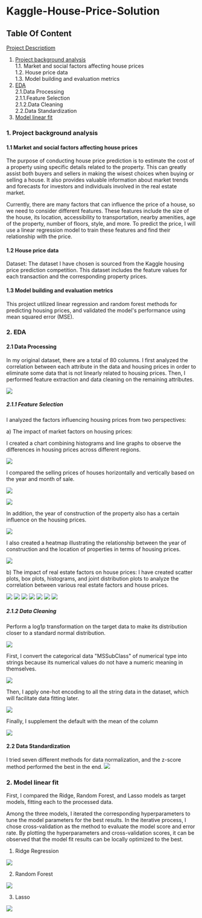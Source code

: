 # Kaggle-House-Price-Solution

## Table Of Content
[Project Descriptiom](https://www.kaggle.com/competitions/house-prices-advanced-regression-techniques)<br>
1. [Project background analysis](https://github.com/kklsy109/Kaggle-House-Price-Solution/blob/main/Analysis_of_Data_Background.ipynb)<br>
    1.1. Market and social factors affecting house prices<br>
    1.2. House price data<br>
    1.3. Model building and evaluation metrics<br>
2. [EDA](https://github.com/kklsy109/Kaggle-House-Price-Solution/blob/main/Housing_Price_Predication_Project_EDA_and_Model_Fit.ipynb)<br>
    2.1.Data Processing<br>
    2.1.1.Feature Selection<br>
    2.1.2.Data Cleaning<br>
    2.2.Data Standardization<br>
3.  [Model linear fit](https://github.com/kklsy109/Kaggle-House-Price-Solution/blob/main/Housing_Price_Predication_Project_EDA_and_Model_Fit.ipynb)<br>

  
  
### 1. Project background analysis
#### 1.1 Market and social factors affecting house prices
The purpose of conducting house price prediction is to estimate the cost of a property using specific details related to the property. This can greatly assist both buyers and sellers in making the wisest choices when buying or selling a house. It also provides valuable information about market trends and forecasts for investors and individuals involved in the real estate market.

Currently, there are many factors that can influence the price of a house, so we need to consider different features. These features include the size of the house, its location, accessibility to transportation, nearby amenities, age of the property, number of floors, style, and more. To predict the price, I will use a linear regression model to train these features and find their relationship with the price.

#### 1.2 House price data
Dataset: The dataset I have chosen is sourced from the Kaggle housing price prediction competition. This dataset includes the feature values for each transaction and the corresponding property prices.

#### 1.3 Model building and evaluation metrics
This project utilized linear regression and random forest methods for predicting housing prices, and validated the model's performance using mean squared error (MSE).

### 2. EDA
#### 2.1 Data Processing
In my original dataset, there are a total of 80 columns. I first analyzed the correlation between each attribute in the data and housing prices in order to eliminate some data that is not linearly related to housing prices. Then, I performed feature extraction and data cleaning on the remaining attributes.

![](https://github.com/kklsy109/Kaggle-House-Price-Solution/blob/main/Pictures/1.png)


##### 2.1.1 Feature Selection
I analyzed the factors influencing housing prices from two perspectives:

a) The impact of market factors on housing prices:

I created a chart combining histograms and line graphs to observe the differences in housing prices across different regions.

![](https://github.com/kklsy109/Kaggle-House-Price-Solution/blob/main/Pictures/2.png)

I compared the selling prices of houses horizontally and vertically based on the year and month of sale.

![](https://github.com/kklsy109/Kaggle-House-Price-Solution/blob/main/Pictures/3.png)

![](https://github.com/kklsy109/Kaggle-House-Price-Solution/blob/main/Pictures/4.png)

In addition, the year of construction of the property also has a certain influence on the housing prices.

![](https://github.com/kklsy109/Kaggle-House-Price-Solution/blob/main/Pictures/5.png)

I also created a heatmap illustrating the relationship between the year of construction and the location of properties in terms of housing prices.

![](https://github.com/kklsy109/Kaggle-House-Price-Solution/blob/main/Pictures/6.png)


b) The impact of real estate factors on house prices:
I have created scatter plots, box plots, histograms, and joint distribution plots to analyze the correlation between various real estate factors and house prices.

![](https://github.com/kklsy109/Kaggle-House-Price-Solution/blob/main/Pictures/7.png)
![](https://github.com/kklsy109/Kaggle-House-Price-Solution/blob/main/Pictures/8.png)
![](https://github.com/kklsy109/Kaggle-House-Price-Solution/blob/main/Pictures/9.png)
![](https://github.com/kklsy109/Kaggle-House-Price-Solution/blob/main/Pictures/10.png)
![](https://github.com/kklsy109/Kaggle-House-Price-Solution/blob/main/Pictures/11.png)
![](https://github.com/kklsy109/Kaggle-House-Price-Solution/blob/main/Pictures/12.png)
![](https://github.com/kklsy109/Kaggle-House-Price-Solution/blob/main/Pictures/13.png)


##### 2.1.2 Data Cleaning
Perform a log1p transformation on the target data to make its distribution closer to a standard normal distribution.

![](https://github.com/kklsy109/Kaggle-House-Price-Solution/blob/main/Pictures/14.png)

First, I convert the categorical data "MSSubClass" of numerical type into strings because its numerical values do not have a numeric meaning in themselves.

![](https://github.com/kklsy109/Kaggle-House-Price-Solution/blob/main/Pictures/15.png)

Then, I apply one-hot encoding to all the string data in the dataset, which will facilitate data fitting later.

![](https://github.com/kklsy109/Kaggle-House-Price-Solution/blob/main/Pictures/16.png)

Finally, I supplement the default with the mean of the column

![](https://github.com/kklsy109/Kaggle-House-Price-Solution/blob/main/Pictures/17.png)

#### 2.2 Data Standardization
I tried seven different methods for data normalization, and the z-score method performed the best in the end.
![](https://github.com/kklsy109/Kaggle-House-Price-Solution/blob/main/Pictures/18.png)


### 2. Model linear fit
First, I compared the Ridge, Random Forest, and Lasso models as target models, fitting each to the processed data.

Among the three models, I iterated the corresponding hyperparameters to tune the model parameters for the best results. In the iterative process, I chose cross-validation as the method to evaluate the model score and error rate. By plotting the hyperparameters and cross-validation scores, it can be observed that the model fit results can be locally optimized to the best.

1) Ridge Regression

![](https://github.com/kklsy109/Kaggle-House-Price-Solution/blob/main/Pictures/19.png)

2) Random Forest

![](https://github.com/kklsy109/Kaggle-House-Price-Solution/blob/main/Pictures/20.png)

3) Lasso

![](https://github.com/kklsy109/Kaggle-House-Price-Solution/blob/main/Pictures/21.png)























